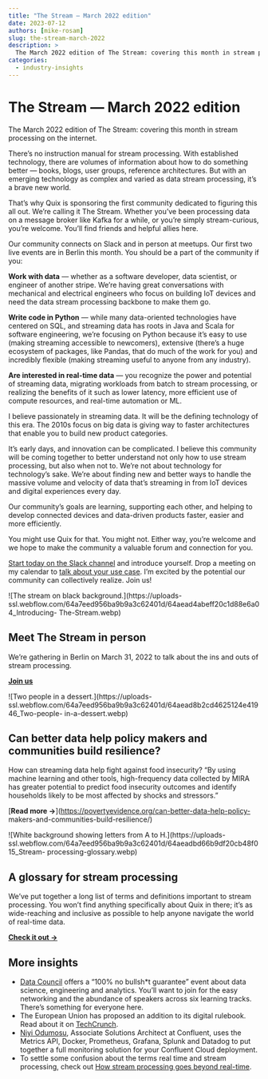 ```yaml
---
title: "The Stream — March 2022 edition"
date: 2023-07-12
authors: [mike-rosam]
slug: the-stream-march-2022
description: >
  The March 2022 edition of The Stream: covering this month in stream processing on the internet.
categories:
  - industry-insights
---
```


# The Stream — March 2022 edition

The March 2022 edition of The Stream: covering this month in stream processing on the internet.

<!-- more -->

There’s no instruction manual for stream processing. With established
technology, there are volumes of information about how to do something better
— books, blogs, user groups, reference architectures. But with an emerging
technology as complex and varied as data stream processing, it’s a brave new
world.

That’s why Quix is sponsoring the first community dedicated to figuring this
all out. We’re calling it The Stream. Whether you’ve been processing data on a
message broker like Kafka for a while, or you’re simply stream-curious, you’re
welcome. You’ll find friends and helpful allies here.

Our community connects on Slack and in person at meetups. Our first two live
events are in Berlin this month. You should be a part of the community if you:

**Work with data** — whether as a software developer, data scientist, or
engineer of another stripe. We’re having great conversations with mechanical
and electrical engineers who focus on building IoT devices and need the data
stream processing backbone to make them go.

**Write code in Python** — while many data-oriented technologies have centered
on SQL, and streaming data has roots in Java and Scala for software
engineering, we’re focusing on Python because it’s easy to use (making
streaming accessible to newcomers), extensive (there’s a huge ecosystem of
packages, like Pandas, that do much of the work for you) and incredibly
flexible (making streaming useful to anyone from any industry).

**Are interested in real-time data** — you recognize the power and potential
of streaming data, migrating workloads from batch to stream processing, or
realizing the benefits of it such as lower latency, more efficient use of
compute resources, and real-time automation or ML.

I believe passionately in streaming data. It will be the defining technology
of this era. The 2010s focus on big data is giving way to faster architectures
that enable you to build new product categories.

It’s early days, and innovation can be complicated. I believe this community
will be coming together to better understand not only how to use stream
processing, but also when not to. We’re not about technology for technology’s
sake. We’re about finding new and better ways to handle the massive volume and
velocity of data that’s streaming in from IoT devices and digital experiences
every day.

Our community’s goals are learning, supporting each other, and helping to
develop connected devices and data-driven products faster, easier and more
efficiently.

You might use Quix for that. You might not. Either way, you’re welcome and we
hope to make the community a valuable forum and connection for you.

[Start today on the Slack channel](http://quix.io/slack-invite) and introduce
yourself. Drop a meeting on my calendar to [talk about your use
case](https://calendly.com/clara-quix/30min). I’m excited by the potential our
community can collectively realize. Join us!  

![The stream on black background.](https://uploads-
ssl.webflow.com/64a7eed956ba9b9a3c62401d/64aead4abeff20c1d88e6a04_Introducing-
The-Stream.webp)

## Meet The Stream in person

We’re gathering in Berlin on March 31, 2022 to talk about the ins and outs of
stream processing.

[**Join us**](https://www.meetup.com/Big-Data-Berlin/events/284525117)

![Two people in a dessert.](https://uploads-
ssl.webflow.com/64a7eed956ba9b9a3c62401d/64aead8b2cd4625124e41946_Two-people-
in-a-dessert.webp)

## Can better data help policy makers and communities build resilience?

How can streaming data help fight against food insecurity? “By using machine
learning and other tools, high-frequency data collected by MIRA has greater
potential to predict food insecurity outcomes and identify households likely
to be most affected by shocks and stressors.”

[**Read more →**](https://povertyevidence.org/can-better-data-help-policy-
makers-and-communities-build-resilience/)

![White background showing letters from A to H.](https://uploads-
ssl.webflow.com/64a7eed956ba9b9a3c62401d/64aeadbd66b9df20cb48f015_Stream-
processing-glossary.webp)

## A glossary for stream processing

We’ve put together a long list of terms and definitions important to stream
processing. You won’t find anything specifically about Quix in there; it’s as
wide-reaching and inclusive as possible to help anyone navigate the world of
real-time data.

[**Check it out →**](/blog/stream-processing-glossary)

## More insights

  * [Data Council](https://www.datacouncil.ai/austin) offers a “100% no bullsh*t guarantee” event about data science, engineering and analytics. You’ll want to join for the easy networking and the abundance of speakers across six learning tracks. There’s something for everyone here.
  * The European Union has proposed an addition to its digital rulebook. Read about it on [TechCrunch](https://techcrunch.com/2022/02/23/eu-data-act/?guccounter=1).
  * [Niyi Odumosu](https://www.confluent.io/blog/bring-your-own-monitoring-with-confluent-cloud/), Associate Solutions Architect at Confluent, uses the Metrics API, Docker, Prometheus, Grafana, Splunk and Datadog to put together a full monitoring solution for your Confluent Cloud deployment.
  * To settle some confusion about the terms real time and stream processing, check out [How stream processing goes beyond real-time](https://devops.com/how-stream-processing-goes-beyond-real-time/).





